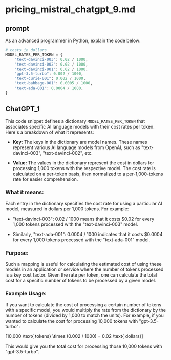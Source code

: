 
# pricing_mistral_chatgpt_9.md

## prompt
As an advanced programmer in Python, explain the code below:

```python
# costs in dollars
MODEL_RATES_PER_TOKEN = {
    "text-davinci-003": 0.02 / 1000,  
    "text-davinci-002": 0.02 / 1000,  
    "text-davinci-001": 0.02 / 1000,  
    "gpt-3.5-turbo": 0.002 / 1000,  
    "text-curie-001": 0.002 / 1000,  
    "text-babbage-001": 0.0005 / 1000, 
    "text-ada-001": 0.0004 / 1000,  
}
```





## ChatGPT_1
This code snippet defines a dictionary `MODEL_RATES_PER_TOKEN` that associates specific AI language models with their cost rates per token. Here's a breakdown of what it represents:

- **Key:** The keys in the dictionary are model names. These names represent various AI language models from OpenAI, such as "text-davinci-003", "text-davinci-002", etc.

- **Value:** The values in the dictionary represent the cost in dollars for processing 1,000 tokens with the respective model. The cost rate is calculated on a per-token basis, then normalized to a per-1,000-tokens rate for easier comprehension.

### What it means:

Each entry in the dictionary specifies the cost rate for using a particular AI model, measured in dollars per 1,000 tokens. For example:

- "text-davinci-003": 0.02 / 1000 means that it costs $0.02 for every 1,000 tokens processed with the "text-davinci-003" model.

- Similarly, "text-ada-001": 0.0004 / 1000 indicates that it costs $0.0004 for every 1,000 tokens processed with the "text-ada-001" model.

### Purpose:

Such a mapping is useful for calculating the estimated cost of using these models in an application or service where the number of tokens processed is a key cost factor. Given the rate per token, one can calculate the total cost for a specific number of tokens to be processed by a given model.

### Example Usage:

If you want to calculate the cost of processing a certain number of tokens with a specific model, you would multiply the rate from the dictionary by the number of tokens (divided by 1,000 to match the units). For example, if you wanted to calculate the cost for processing 10,000 tokens with "gpt-3.5-turbo":

\[10,000 \text{ tokens} \times (0.002 / 1000) = 0.02 \text{ dollars}\]

This would give you the total cost for processing those 10,000 tokens with "gpt-3.5-turbo".
